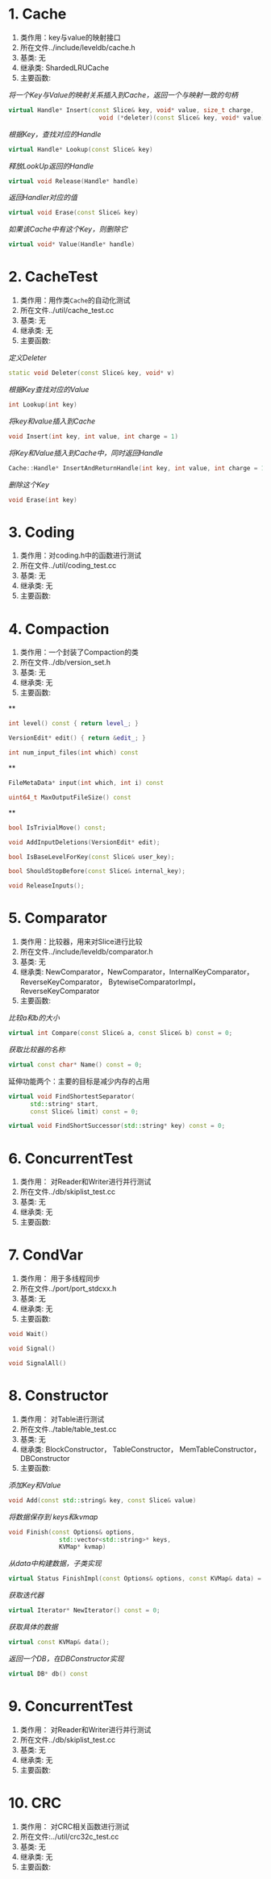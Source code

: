 # 1. Cache   
1. 类作用：key与value的映射接口
2. 所在文件../include/leveldb/cache.h
3. 基类: 无
4. 继承类: ShardedLRUCache
5. 主要函数:

*将一个Key与Value的映射关系插入到Cache，返回一个与映射一致的句柄*
```cpp 
virtual Handle* Insert(const Slice& key, void* value, size_t charge,
                         void (*deleter)(const Slice& key, void* value));
```

*根据Key，查找对应的Handle*
```cpp
virtual Handle* Lookup(const Slice& key) 
```

*释放LookUp返回的Handle*
```cpp
virtual void Release(Handle* handle) 
```

*返回Handler对应的值*
```cpp
virtual void Erase(const Slice& key) 
```

*如果该Cache中有这个Key，则删除它*
```cpp
virtual void* Value(Handle* handle)
```

# 2. CacheTest   
1. 类作用：用作类`Cache`的自动化测试
2. 所在文件../util/cache_test.cc
3. 基类: 无
4. 继承类: 无
5. 主要函数:

*定义Deleter*
```cpp
static void Deleter(const Slice& key, void* v)
```

*根据Key查找对应的Value*
```cpp
int Lookup(int key) 
```

*将key和value插入到Cache*
```cpp
void Insert(int key, int value, int charge = 1) 
```

*将Key和Value插入到Cache中，同时返回Handle*
```cpp
Cache::Handle* InsertAndReturnHandle(int key, int value, int charge = 1)
```

*删除这个Key*
```cpp
void Erase(int key) 
```

# 3. Coding  
1. 类作用：对coding.h中的函数进行测试
2. 所在文件../util/coding_test.cc
3. 基类: 无
4. 继承类: 无
5. 主要函数:



# 4. Compaction
1. 类作用：一个封装了Compaction的类
2. 所在文件../db/version_set.h
3. 基类: 无
4. 继承类: 无
5. 主要函数:

**
```cpp  
int level() const { return level_; }
```
  
```cpp
VersionEdit* edit() { return &edit_; }
```

```cpp
int num_input_files(int which) const
```

**
```cpp  
FileMetaData* input(int which, int i) const 
```

```cpp
uint64_t MaxOutputFileSize() const 
```

**
```cpp 
bool IsTrivialMove() const;
```

```cpp
void AddInputDeletions(VersionEdit* edit);
```

```cpp 
bool IsBaseLevelForKey(const Slice& user_key);
```

```cpp
bool ShouldStopBefore(const Slice& internal_key);
```

```cpp
void ReleaseInputs();
```

# 5. Comparator   
1. 类作用：比较器，用来对Slice进行比较
2. 所在文件../include/leveldb/comparator.h
3. 基类: 无
4. 继承类: NewComparator，NewComparator，InternalKeyComparator，ReverseKeyComparator，
BytewiseComparatorImpl，
ReverseKeyComparator
5. 主要函数:

*比较a和b的大小*
```cpp
virtual int Compare(const Slice& a, const Slice& b) const = 0;
```

*获取比较器的名称*
```cpp
virtual const char* Name() const = 0;
```

延伸功能两个：主要的目标是减少内存的占用
```cpp
virtual void FindShortestSeparator(
      std::string* start,
      const Slice& limit) const = 0;
```

```cpp
virtual void FindShortSuccessor(std::string* key) const = 0;
```

# 6. ConcurrentTest   
1. 类作用： 对Reader和Writer进行并行测试
2. 所在文件../db/skiplist_test.cc
3. 基类: 无
4. 继承类: 无
5. 主要函数:


# 7. CondVar   
1. 类作用： 用于多线程同步
2. 所在文件../port/port_stdcxx.h
3. 基类: 无
4. 继承类: 无
5. 主要函数:

```cpp
void Wait()
```

```cpp
void Signal()
```

```cpp
void SignalAll() 
```

# 8. Constructor   
1. 类作用： 对Table进行测试
2. 所在文件../table/table_test.cc
3. 基类: 无
4. 继承类: BlockConstructor，
TableConstructor，
MemTableConstructor，
DBConstructor
5. 主要函数:

*添加Key和Value*
```cpp
void Add(const std::string& key, const Slice& value)
```

  
*将数据保存到 keys和kvmap*
```cpp
void Finish(const Options& options,
              std::vector<std::string>* keys,
              KVMap* kvmap)
```

*从data中构建数据，子类实现*
```cpp
virtual Status FinishImpl(const Options& options, const KVMap& data) = 0;
```

*获取迭代器*
```cpp
virtual Iterator* NewIterator() const = 0;
```

*获取具体的数据*
```cpp
virtual const KVMap& data();
```

*返回一个DB，在DBConstructor实现*
```cpp
virtual DB* db() const 
```

# 9. ConcurrentTest   
1. 类作用： 对Reader和Writer进行并行测试
2. 所在文件../db/skiplist_test.cc
3. 基类: 无
4. 继承类: 无
5. 主要函数:

# 10. CRC   
1. 类作用： 对CRC相关函数进行测试
2. 所在文件:../util/crc32c_test.cc
3. 基类: 无
4. 继承类: 无
5. 主要函数:
